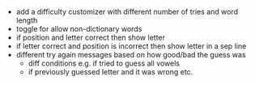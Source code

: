 - add a difficulty customizer with different number of tries and word length
- toggle for allow non-dictionary words
- if position and letter correct then show letter
- if letter correct and position is incorrect then show letter in a sep line
- different try again messages based on how good/bad the guess was 
  - diff conditions e.g. if tried to guess all vowels
  - if previously guessed letter and it was wrong etc.

